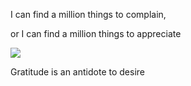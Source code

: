 ---
---

I can find a million things to complain, 

or I can find a million things to appreciate

![](/assets/static/img/notice-when-you-are-happy.png)

Gratitude is an antidote to desire 
